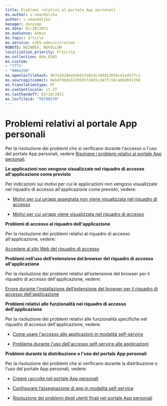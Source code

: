 ```yaml
---
title: Problemi relativi al portale App personali
ms.author: v-smandalika
author: v-smandalika
manager: dansimp
ms.date: 01/20/2021
ms.audience: Admin
ms.topic: article
ms.service: o365-administration
ROBOTS: NOINDEX, NOFOLLOW
localization_priority: Priority
ms.collection: Adm_O365
ms.custom:
- "7771"
- "9004350"
ms.openlocfilehash: 067e26184a5de81fe824c398d13659c41ed577c1
ms.sourcegitcommit: 0eb4f9bde53395b5fd4b5cd4ffc56ca96db91298
ms.translationtype: HT
ms.contentlocale: it-IT
ms.lasthandoff: 03/10/2021
ms.locfileid: "50708570"
---
```

# <a name="myapps-portal-issues"></a>Problemi relativi al portale App personali

Per la risoluzione dei problemi che si verificano durante l'accesso o l'uso del portale App personali, vedere [Risolvere i problemi relativi al portale App personali](https://docs.microsoft.com/azure/active-directory/user-help/my-apps-portal-end-user-troubleshoot).

**Le applicazioni non vengono visualizzate nel riquadro di accesso all'applicazione come previsto**

Per indicazioni sui motivi per cui le applicazioni non vengono visualizzate nel riquadro di accesso all'applicazione come previsto, vedere:

- [Motivi per cui un’app assegnata non viene visualizzata nel riquadro di accesso](https://docs.microsoft.com/azure/active-directory/manage-apps/application-sign-in-other-problem-access-panel)
     
- [Motivi per cui un’app viene visualizzata nel riquadro di accesso](https://docs.microsoft.com/azure/active-directory/manage-apps/application-sign-in-other-problem-access-panel)

**Problemi di accesso al riquadro dell'applicazione**

Per la risoluzione dei problemi relativi al riquadro di accesso all'applicazione, vedere:

[Accedere al sito Web del riquadro di accesso](https://docs.microsoft.com/azure/active-directory/manage-apps/application-sign-in-other-problem-access-panel)

**Problemi nell’uso dell’estensione del browser del riquadro di accesso all'applicazione**

Per la risoluzione dei problemi relativi all’estensione del browser per il riquadro di accesso dell'applicazione, vedere:

[Errore durante l’installazione dell’estensione del browser per il riquadro di accesso dell'applicazione](https://docs.microsoft.com/azure/active-directory/application-access-panel-extension-problem-installing/)

**Problemi relativi alle funzionalità nel riquadro di accesso dell'applicazione**

Per la risoluzione dei problemi relativi alle funzionalità specifiche nel riquadro di accesso dell'applicazione, vedere:

- [Come usare l'accesso alle applicazioni in modalità self-service](https://docs.microsoft.com/azure/active-directory/manage-apps/access-panel-manage-self-service-access) 

- [Problema durante l'uso dell'accesso self-service alle applicazioni](https://docs.microsoft.com/azure/active-directory/manage-apps/access-panel-manage-self-service-access)
    
**Problemi durante la distribuzione o l'uso del portale App personali**

Per la risoluzione dei problemi che si verificano durante la distribuzione o l'uso del portale App personali, vedere:

- [Creare raccolte nel portale App personali](https://docs.microsoft.com/azure/active-directory/manage-apps/access-panel-collections) 
    
- [Configurare l’assegnazione di app in modalità self-service](https://docs.microsoft.com/azure/active-directory/manage-apps/manage-self-service-access)
     
- [Risoluzione dei problemi degli utenti finali nel portale App personali](https://docs.microsoft.com/azure/active-directory/user-help/my-apps-portal-end-user-troubleshoot)



